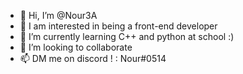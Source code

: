 - 👋 Hi, I’m @Nour3A
- 👀 I am interested in being a front-end developer
- 🌱 I’m currently learning C++ and python at school :)
- 💞️ I’m looking to collaborate
- 📫 DM me on discord ! : Nour#0514
